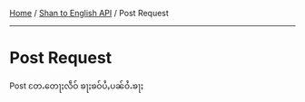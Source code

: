[Home](/) / [Shan to English API](/shn-to-eng/index) / Post Request

------
# Post Request

Post တႄႉတေႃႈလဵဝ် ၶႃႈၶဝ်ပႆႇပၼ်ဝႆႉၶႃႈ